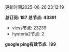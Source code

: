 更新时间2025-06-26 23:12:19

**总订阅: 187**
**总节点: 43391**
- vless节点: 23239
- hysteria2节点: 2

**google ping有效节点: 199**
